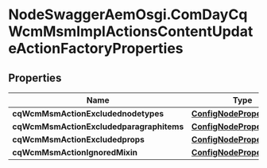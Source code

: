# NodeSwaggerAemOsgi.ComDayCqWcmMsmImplActionsContentUpdateActionFactoryProperties

## Properties

Name | Type | Description | Notes
------------ | ------------- | ------------- | -------------
**cqWcmMsmActionExcludednodetypes** | [**ConfigNodePropertyArray**](ConfigNodePropertyArray.md) |  | [optional] 
**cqWcmMsmActionExcludedparagraphitems** | [**ConfigNodePropertyArray**](ConfigNodePropertyArray.md) |  | [optional] 
**cqWcmMsmActionExcludedprops** | [**ConfigNodePropertyArray**](ConfigNodePropertyArray.md) |  | [optional] 
**cqWcmMsmActionIgnoredMixin** | [**ConfigNodePropertyArray**](ConfigNodePropertyArray.md) |  | [optional] 



